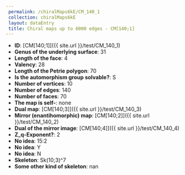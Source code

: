 ```yaml
--- 
 permalink: /chiralMaps6kE/CM_140_1 
 collection: chiralMaps6kE
 layout: dataEntry
 title: Chiral maps up to 6000 edges - CM[140;1]
---
```


- **ID**: [CM[140;1]]({{ site.url }}/test/CM_140_1)
- **Genus of the underlying surface**: 31
- **Length of the face**: 4
- **Valency**: 28
- **Length of the Petrie polygon**: 70
- **Is the automorphism group solvable?**: S
- **Number of vertices**: 10
- **Number of edges**: 140
- **Number of faces**: 70
- **The map is self-**: none
- **Dual map**: [CM[140;3]]({{ site.url }}/test/CM_140_3)
- **Mirror (enantihomorphic) map**: [CM[140;2]]({{ site.url }}/test/CM_140_2)
- **Dual of the mirror image**: [CM[140;4]]({{ site.url }}/test/CM_140_4)
- **Z_q-Exponent?**: 2
- **No idea**:  15:2
- **No idea**: Y
- **No idea**: N
- **Skeleton**: Sk(10;3)^7
- **Some other kind of skeleton**: nan
